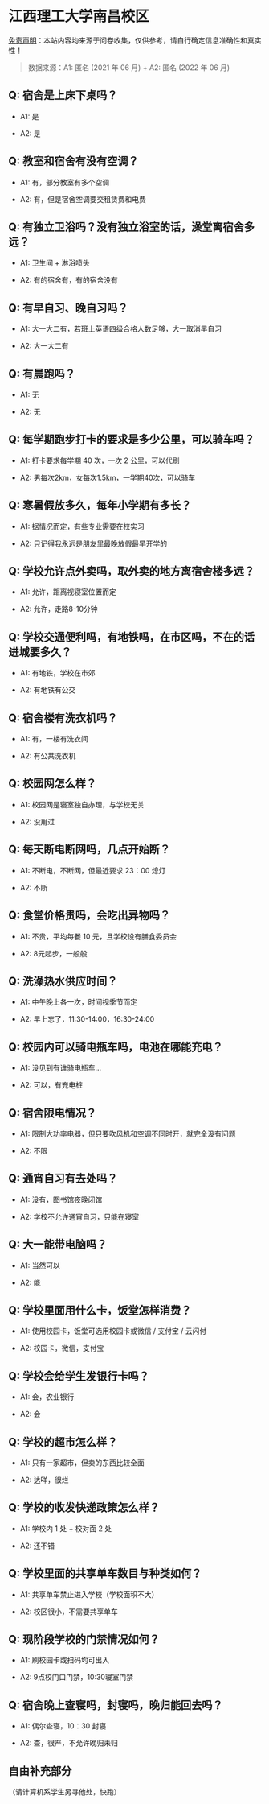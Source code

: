# 江西理工大学南昌校区

[免责声明](https://colleges.chat/#_3)：本站内容均来源于问卷收集，仅供参考，请自行确定信息准确性和真实性！

> 数据来源：A1: 匿名 (2021 年 06 月) + A2: 匿名 (2022 年 06 月)

## Q: 宿舍是上床下桌吗？

- A1: 是

- A2: 是

## Q: 教室和宿舍有没有空调？

- A1: 有，部分教室有多个空调

- A2: 有，但是宿舍空调要交租赁费和电费

## Q: 有独立卫浴吗？没有独立浴室的话，澡堂离宿舍多远？

- A1: 卫生间 + 淋浴喷头

- A2: 有的宿舍有，有的宿舍没有

## Q: 有早自习、晚自习吗？

- A1: 大一大二有，若班上英语四级合格人数足够，大一取消早自习

- A2: 大一大二有

## Q: 有晨跑吗？

- A1: 无

- A2: 无

## Q: 每学期跑步打卡的要求是多少公里，可以骑车吗？

- A1: 打卡要求每学期 40 次，一次 2 公里，可以代刷

- A2: 男每次2km，女每次1.5km，一学期40次，可以骑车

## Q: 寒暑假放多久，每年小学期有多长？

- A1: 据情况而定，有些专业需要在校实习

- A2: 只记得我永远是朋友里最晚放假最早开学的

## Q: 学校允许点外卖吗，取外卖的地方离宿舍楼多远？

- A1: 允许，距离视寝室位置而定

- A2: 允许，走路8-10分钟

## Q: 学校交通便利吗，有地铁吗，在市区吗，不在的话进城要多久？

- A1: 有地铁，学校在市郊

- A2: 有地铁有公交

## Q: 宿舍楼有洗衣机吗？

- A1: 有，一楼有洗衣间

- A2: 有公共洗衣机

## Q: 校园网怎么样？

- A1: 校园网是寝室独自办理，与学校无关

- A2: 没用过

## Q: 每天断电断网吗，几点开始断？

- A1: 不断电，不断网，但最近要求 23：00 熄灯

- A2: 不断

## Q: 食堂价格贵吗，会吃出异物吗？

- A1: 不贵，平均每餐 10 元，且学校设有膳食委员会

- A2: 8元起步，一般般

## Q: 洗澡热水供应时间？

- A1: 中午晚上各一次，时间视季节而定

- A2: 早上忘了，11:30-14:00，16:30-24:00

## Q: 校园内可以骑电瓶车吗，电池在哪能充电？

- A1: 没见到有谁骑电瓶车...

- A2: 可以，有充电桩

## Q: 宿舍限电情况？

- A1: 限制大功率电器，但只要吹风机和空调不同时开，就完全没有问题

- A2: 不限

## Q: 通宵自习有去处吗？

- A1: 没有，图书馆夜晚闭馆

- A2: 学校不允许通宵自习，只能在寝室

## Q: 大一能带电脑吗？

- A1: 当然可以

- A2: 能

## Q: 学校里面用什么卡，饭堂怎样消费？

- A1: 使用校园卡，饭堂可选用校园卡或微信 / 支付宝 / 云闪付

- A2: 校园卡，微信，支付宝

## Q: 学校会给学生发银行卡吗？

- A1: 会，农业银行

- A2: 会

## Q: 学校的超市怎么样？

- A1: 只有一家超市，但卖的东西比较全面

- A2: 达咩，很烂

## Q: 学校的收发快递政策怎么样？

- A1: 学校内 1 处 + 校对面 2 处

- A2: 还不错

## Q: 学校里面的共享单车数目与种类如何？

- A1: 共享单车禁止进入学校（学校面积不大）

- A2: 校区很小，不需要共享单车

## Q: 现阶段学校的门禁情况如何？

- A1: 刷校园卡或扫码均可出入

- A2: 9点校门口门禁，10:30寝室门禁

## Q: 宿舍晚上查寝吗，封寝吗，晚归能回去吗？

- A1: 偶尔查寝，10：30 封寝

- A2: 查，很严，不允许晚归未归

## 自由补充部分

（请计算机系学生另寻他处，快跑）